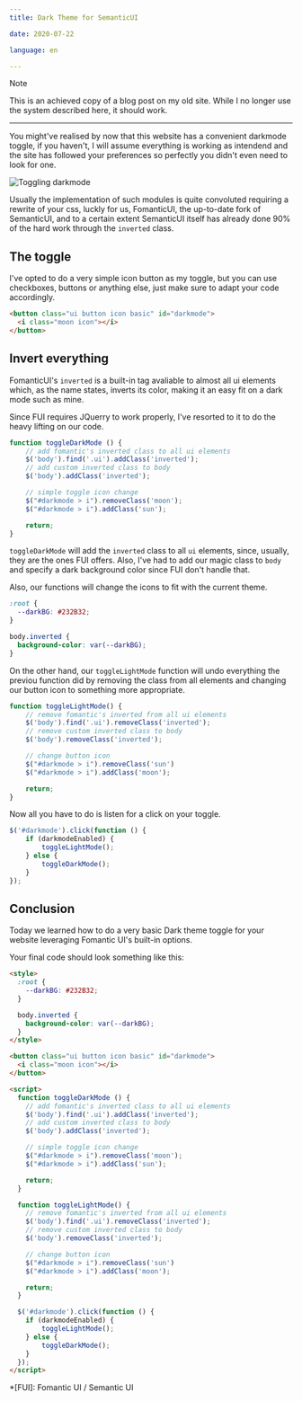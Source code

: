 ```yaml
---
title: Dark Theme for SemanticUI

date: 2020-07-22

language: en

---
```


> [!NOTE]
> This is an achieved copy of a blog post on my old site. While I no longer use the system described here, it should work.

---

You might've realised by now that this website has a convenient darkmode toggle, if you haven't, I will assume everything is working as intendend and the site has followed your preferences so perfectly you didn't even need to look for one.

![Toggling darkmode](/assets/semantic_ui_darkmode_part1/darkmode_toggle.gif)

Usually the implementation of such modules is quite convoluted requiring a rewrite of your css, luckly for us, FomanticUI, the up-to-date fork of SemanticUI, and to a certain extent SemanticUI itself has already done 90% of the hard work through the `inverted` class.

## The toggle
I've opted to do a very simple icon button as my toggle, but you can use checkboxes, buttons or anything else, just make sure to adapt your code accordingly.

```html
<button class="ui button icon basic" id="darkmode">
  <i class="moon icon"></i>
</button>
```

## Invert everything
FomanticUI's `inverted` is a built-in tag avaliable to almost all ui elements which, as the name states, inverts its color, making it an easy fit on a dark mode such as mine.

Since FUI requires JQuerry to work properly, I've resorted to it to do the heavy lifting on our code.

```javascript
function toggleDarkMode () {
    // add fomantic's inverted class to all ui elements
    $('body').find('.ui').addClass('inverted');
    // add custom inverted class to body
    $('body').addClass('inverted');

    // simple toggle icon change
    $("#darkmode > i").removeClass('moon');
    $("#darkmode > i").addClass('sun');

    return;
}
```

`toggleDarkMode` will add the `inverted` class to all `ui` elements, since, usually, they are the ones FUI offers. Also, I've had to add our magic class to `body` and specify a dark background color since FUI don't handle that. 

Also, our functions will change the icons to fit with the current theme.

```css
:root {
  --darkBG: #232B32;
}

body.inverted {
  background-color: var(--darkBG);
}
```

On the other hand, our `toggleLightMode` function will undo everything the previou function did by removing the class from all elements and changing our button icon to something more appropriate.

```javascript
function toggleLightMode() {
    // remove fomantic's inverted from all ui elements
    $('body').find('.ui').removeClass('inverted');
    // remove custom inverted class to body
    $('body').removeClass('inverted');

    // change button icon
    $("#darkmode > i").removeClass('sun')
    $("#darkmode > i").addClass('moon');

    return;
}
```

Now all you have to do is listen for a click on your toggle.

```javascript
$('#darkmode').click(function () {
    if (darkmodeEnabled) {
        toggleLightMode();
    } else {
        toggleDarkMode();
    }
});
```

## Conclusion
Today we learned how to do a very basic Dark theme toggle for your website leveraging Fomantic UI's built-in options.

Your final code should look something like this:

```html
<style>
  :root {
    --darkBG: #232B32;
  }

  body.inverted {
    background-color: var(--darkBG);
  }
</style>

<button class="ui button icon basic" id="darkmode">
  <i class="moon icon"></i>
</button>

<script>
  function toggleDarkMode () {
    // add fomantic's inverted class to all ui elements
    $('body').find('.ui').addClass('inverted');
    // add custom inverted class to body
    $('body').addClass('inverted');

    // simple toggle icon change
    $("#darkmode > i").removeClass('moon');
    $("#darkmode > i").addClass('sun');

    return;
  }

  function toggleLightMode() {
    // remove fomantic's inverted from all ui elements
    $('body').find('.ui').removeClass('inverted');
    // remove custom inverted class to body
    $('body').removeClass('inverted');

    // change button icon
    $("#darkmode > i").removeClass('sun')
    $("#darkmode > i").addClass('moon');

    return;
  }

  $('#darkmode').click(function () {
    if (darkmodeEnabled) {
        toggleLightMode();
    } else {
        toggleDarkMode();
    }
  });
</script>
```

*[FUI]: Fomantic UI / Semantic UI